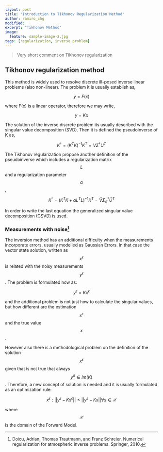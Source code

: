 ```yaml
---
layout: post
title: "Introduction to Tikhonov Regularization Method"
author: ramiro_chg
modified:
excerpt: "Tikhonov Method"
image:
  feature: sample-image-2.jpg
tags: [regularization, inverse problem]
---
```


> Very short comment on Tikhonov regularization

[^1]: Doicu, Adrian, Thomas Trautmann, and Franz Schreier. Numerical regularization for atmospheric inverse problems. Springer, 2010.

## Tikhonov regularization method

This method is widely used to resolve discrete ill-posed inverse linear problems
(also non-linear). The problem it is usually establish as,

$$
y=F(x)
$$

where F(x) is a linear operator, therefore we may write,

$$
y=Kx
$$

The solution of the inverse discrete problem its usually described with the singular value decomposition (SVD). Then it is defined the pseudoinverse of K as,

$$
K^{\dagger}=(K^{T}K)^{-1}K^{T}=V\Sigma^{\dagger}U^{T}
$$

The Tikhonov regularization propose another definition of the pseudoinverse which includes a regularization matrix $$L$$
and a regularization parameter $$\alpha$$,

$$
K^{\dagger}=(K^{T}K+\alpha L^{T}L)^{-1}K^{T}=\bar{V}\Sigma^{\dagger}_{\alpha}\bar{U}^{T}
$$

In order to write the last equation the generalized singular value decomposition (GSVD) is used.

### Measurements with noise[^1]

The inversion method has an additional difficulty when the measurements incorporate errors, usually modelled as Gaussian Errors. In that case the vector state solution, written as $$x^{\epsilon}$$ is related with the noisy measurements $$y^{\epsilon}$$. The problem is formulated now as:

$$
y^{\epsilon}=Kx^{\epsilon}
$$

and the additional problem is not just how to calculate the singular values, but how different are the estimation $$x^{\epsilon}$$ and the true value $$x$$. 

However also there is a methodological problem on the definition of the solution $$x^{\epsilon}$$ given that is not true that always $$y^{\delta}\in Im(K)$$. Therefore, a new concept of solution is needed and it is usually formulated as an optimization rule:

$$
x^{\epsilon}: ||y^{\epsilon}-Kx^{\epsilon}||\le||y^{\epsilon}-Kx|| \forall x \in \mathcal{X}
$$

where $$\mathcal{X}$$ is the domain of the Forward Model.
